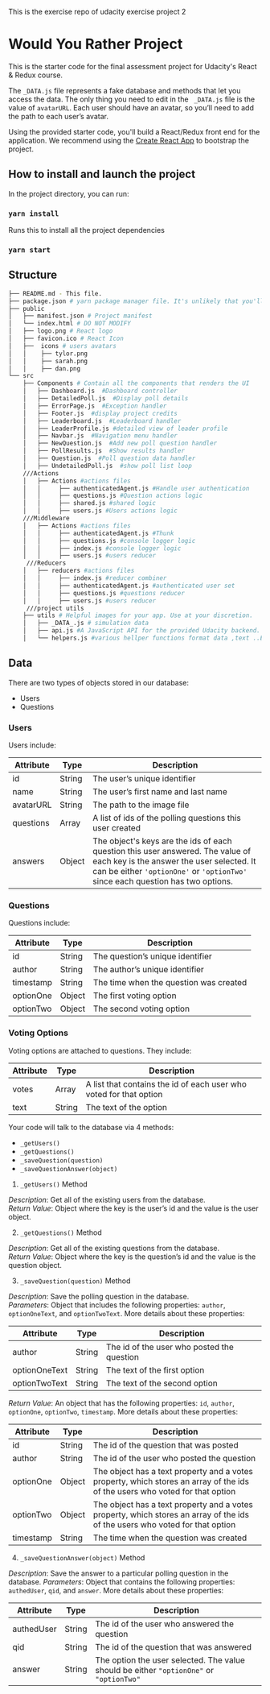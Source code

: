 This is the exercise repo of udacity exercise project 2


# Would You Rather Project

This is the starter code for the final assessment project for Udacity's React & Redux course.

The `_DATA.js` file represents a fake database and methods that let you access the data. The only thing you need to edit in the ` _DATA.js` file is the value of `avatarURL`. Each user should have an avatar, so you’ll need to add the path to each user’s avatar.

Using the provided starter code, you'll build a React/Redux front end for the application. We recommend using the [Create React App](https://github.com/facebook/create-react-app) to bootstrap the project.



## How to install and launch the project

In the project directory, you can run:

### `yarn install`

Runs this to install all the project dependencies

### `yarn start`

## Structure

```bash
├── README.md - This file.
├── package.json # yarn package manager file. It's unlikely that you'll need to modify this.
├── public
│   ├── manifest.json # Project manifest
│   └── index.html # DO NOT MODIFY
│   ├── logo.png # React logo
│   ├── favicon.ico # React Icon
│   ├──  icons # users avatars
│   │    ├── tylor.png
│   │    ├── sarah.png
│   │    ├── dan.png
└── src
    ├── Components # Contain all the components that renders the UI
    │   ├── Dashboard.js  #Dashboard controller
    │   ├── DetailedPoll.js  #Display poll details
    │   ├── ErrorPage.js  #Exception handler
    │   ├── Footer.js  #display project credits
    │   ├── Leaderboard.js  #Leaderboard handler
    │   ├── LeaderProfile.js #detailed view of leader profile
    │   ├── Navbar.js  #Navigation menu handler
    │   ├── NewQuestion.js  #Add new poll question handler
    │   ├── PollResults.js  #Show results handler
    │   ├── Question.js  #Poll question data handler
    │   ├── UndetailedPoll.js  #show poll list loop
    ///Actions
    │   ├── Actions #actions files
    │   │     ├── authenticatedAgent.js #Handle user authentication
    │   │     ├── questions.js #Question actions logic
    │   │     ├── shared.js #shared logic
    │   │     ├── users.js #Users actions logic
    ///Middleware
    │   ├── Actions #actions files
    │   │     ├── authenticatedAgent.js #Thunk
    │   │     ├── questions.js #console logger logic
    │   │     ├── index.js #console logger logic
    │   │     ├── users.js #users reducer
     ///Reducers
    │   ├── reducers #actions files
    │   │     ├── index.js #reducer combiner
    │   │     ├── authenticatedAgent.js #authenticated user set
    │   │     ├── questions.js #questions reducer
    │   │     ├── users.js #users reducer
     ///project utils
    ├── utils # Helpful images for your app. Use at your discretion.
    │   ├── _DATA_.js # simulation data 
    │   ├── api.js #A JavaScript API for the provided Udacity backend. Instructions for the methods are below.
    │   └── helpers.js #various hellper functions format data ,text ..Etc
```


## Data

There are two types of objects stored in our database:

* Users
* Questions

### Users

Users include:

| Attribute    | Type             | Description           |
|-----------------|------------------|-------------------         |
| id                 | String           | The user’s unique identifier |
| name          | String           | The user’s first name  and last name     |
| avatarURL  | String           | The path to the image file |
| questions | Array | A list of ids of the polling questions this user created|
| answers      | Object         |  The object's keys are the ids of each question this user answered. The value of each key is the answer the user selected. It can be either `'optionOne'` or `'optionTwo'` since each question has two options.

### Questions

Questions include:

| Attribute | Type | Description |
|-----------------|------------------|-------------------|
| id                  | String | The question’s unique identifier |
| author        | String | The author’s unique identifier |
| timestamp | String | The time when the question was created|
| optionOne | Object | The first voting option|
| optionTwo | Object | The second voting option|

### Voting Options

Voting options are attached to questions. They include:

| Attribute | Type | Description |
|-----------------|------------------|-------------------|
| votes             | Array | A list that contains the id of each user who voted for that option|
| text                | String | The text of the option |

Your code will talk to the database via 4 methods:

* `_getUsers()`
* `_getQuestions()`
* `_saveQuestion(question)`
* `_saveQuestionAnswer(object)`

1) `_getUsers()` Method

*Description*: Get all of the existing users from the database.  
*Return Value*: Object where the key is the user’s id and the value is the user object.

2) `_getQuestions()` Method

*Description*: Get all of the existing questions from the database.  
*Return Value*: Object where the key is the question’s id and the value is the question object.

3) `_saveQuestion(question)` Method

*Description*: Save the polling question in the database.  
*Parameters*:  Object that includes the following properties: `author`, `optionOneText`, and `optionTwoText`. More details about these properties:

| Attribute | Type | Description |
|-----------------|------------------|-------------------|
| author | String | The id of the user who posted the question|
| optionOneText| String | The text of the first option |
| optionTwoText | String | The text of the second option |

*Return Value*:  An object that has the following properties: `id`, `author`, `optionOne`, `optionTwo`, `timestamp`. More details about these properties:

| Attribute | Type | Description |
|-----------------|------------------|-------------------|
| id | String | The id of the question that was posted|
| author | String | The id of the user who posted the question|
| optionOne | Object | The object has a text property and a votes property, which stores an array of the ids of the users who voted for that option|
| optionTwo | Object | The object has a text property and a votes property, which stores an array of the ids of the users who voted for that option|
|timestamp|String | The time when the question was created|

4) `_saveQuestionAnswer(object)` Method

*Description*: Save the answer to a particular polling question in the database.
*Parameters*: Object that contains the following properties: `authedUser`, `qid`, and `answer`. More details about these properties:

| Attribute | Type | Description |
|-----------------|------------------|-------------------|
| authedUser | String | The id of the user who answered the question|
| qid | String | The id of the question that was answered|
| answer | String | The option the user selected. The value should be either `"optionOne"` or `"optionTwo"`|
